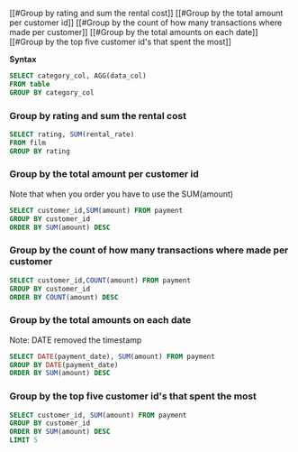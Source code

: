 
[[#Group by rating and sum the rental cost]]
[[#Group by the total amount per customer id]]
[[#Group by the count of how many transactions where made per customer]]
[[#Group by the total amounts on each date]]
[[#Group by the top five customer id's that spent the most]]


**Syntax**

```sql
SELECT category_col, AGG(data_col)
FROM table
GROUP BY category_col
```


### Group by rating and sum the rental cost

```sql
SELECT rating, SUM(rental_rate)
FROM film
GROUP BY rating
```

### Group by the total amount per customer id

Note that when you order you have to use the SUM(amount)

```sql
SELECT customer_id,SUM(amount) FROM payment
GROUP BY customer_id
ORDER BY SUM(amount) DESC
```


### Group by the count of how many transactions where made per customer

```sql
SELECT customer_id,COUNT(amount) FROM payment
GROUP BY customer_id
ORDER BY COUNT(amount) DESC
```


### Group by the total amounts on each date

Note: DATE removed the timestamp

```sql
SELECT DATE(payment_date), SUM(amount) FROM payment
GROUP BY DATE(payment_date)
ORDER BY SUM(amount) DESC
```

### Group by the top five customer id's that spent the most

```sql
SELECT customer_id, SUM(amount) FROM payment
GROUP BY customer_id
ORDER BY SUM(amount) DESC
LIMIT 5
```

